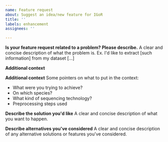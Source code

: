```yaml
---
name: Feature request
about: Suggest an idea/new feature for IGoR
title: ''
labels: enhancement
assignees: ''

---
```


**Is your feature request related to a problem? Please describe.**
A clear and concise description of what the problem is. Ex. I'd like to extract [such information] from my dataset [...]

**Additional context**

**Additional context**
Some pointers on what to put in the context:
- What were you trying to achieve?
- On which species? 
- What kind of sequencing technology?
- Preprocessing steps used

**Describe the solution you'd like**
A clear and concise description of what you want to happen.

**Describe alternatives you've considered**
A clear and concise description of any alternative solutions or features you've considered.
